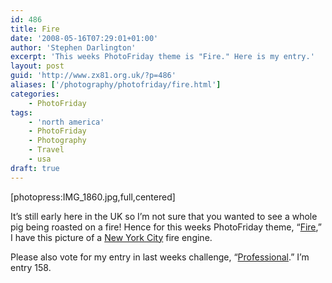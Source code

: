 ```yaml
---
id: 486
title: Fire
date: '2008-05-16T07:29:01+01:00'
author: 'Stephen Darlington'
excerpt: 'This weeks PhotoFriday theme is "Fire." Here is my entry.'
layout: post
guid: 'http://www.zx81.org.uk/?p=486'
aliases: ['/photography/photofriday/fire.html']
categories:
    - PhotoFriday
tags:
    - 'north america'
    - PhotoFriday
    - Photography
    - Travel
    - usa
draft: true
---
```


\[photopress:IMG\_1860.jpg,full,centered\]

It’s still early here in the UK so I’m not sure that you wanted to see a whole pig being roasted on a fire! Hence for this weeks PhotoFriday theme, “[Fire](http://www.photofriday.com/archives/challenge/000773.php),” I have this picture of a [New York City](/travel/new-york-2006.html) fire engine.

Please also vote for my entry in last weeks challenge, “[Professional](http://www.photofriday.com/linkviewer.php?id=771).” I’m entry 158.
